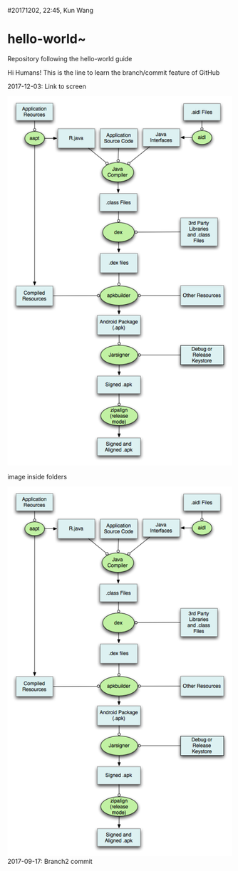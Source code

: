 #20171202, 22:45, Kun Wang

# hello-world~
Repository following the hello-world guide

Hi Humans!
This is the line to learn the branch/commit feature of GitHub

2017-12-03: Link to screen

![image](20160204114932917.png)

image inside folders

![image](/images/img0001.png)
2017-09-17: Branch2 commit


